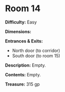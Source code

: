 # Room 14

**Difficulty:** Easy

**Dimensions:** 

**Entrances & Exits:**
- North door (to corridor)
- South door (to room 15)

**Description:**
Empty.

**Contents:**
Empty.

**Treasure:**
315 gp